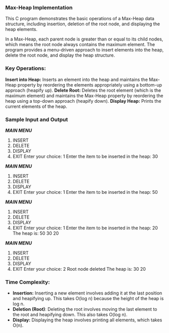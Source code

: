 ### Max-Heap Implementation
This C program demonstrates the basic operations of a Max-Heap data structure, including insertion, deletion of the root node, and displaying the heap elements.

In a Max-Heap, each parent node is greater than or equal to its child nodes, which means the root node always contains the maximum element. The program provides a menu-driven approach to insert elements into the heap, delete the root node, and display the heap structure.

### Key Operations:
**Insert into Heap:** Inserts an element into the heap and maintains the Max-Heap property by reordering the elements appropriately using a bottom-up approach (heapify up).
**Delete Root:** Deletes the root element (which is the maximum element) and maintains the Max-Heap property by reordering the heap using a top-down approach (heapify down).
**Display Heap:** Prints the current elements of the heap.
### Sample Input and Output 
***MAIN MENU***
1. INSERT
2. DELETE
3. DISPLAY
4. EXIT
Enter your choice: 1
Enter the item to be inserted in the heap: 30

***MAIN MENU***
1. INSERT
2. DELETE
3. DISPLAY
4. EXIT
Enter your choice: 1
Enter the item to be inserted in the heap: 50

***MAIN MENU***
1. INSERT
2. DELETE
3. DISPLAY
4. EXIT
Enter your choice: 1
Enter the item to be inserted in the heap: 20
The heap is: 50 30 20

***MAIN MENU***
1. INSERT
2. DELETE
3. DISPLAY
4. EXIT
Enter your choice: 2
Root node deleted
The heap is: 30 20

### Time Complexity:
- **Insertion:** Inserting a new element involves adding it at the last position and heapifying up. This takes O(log n) because the height of the heap is log n.
- **Deletion (Root)**: Deleting the root involves moving the last element to the root and heapifying down. This also takes O(log n).
- **Display:** Displaying the heap involves printing all elements, which takes O(n).

